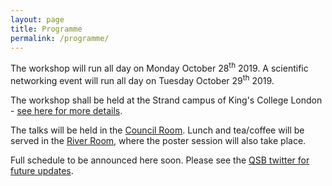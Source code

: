 ```yaml
---
layout: page
title: Programme
permalink: /programme/
---
```


<p>The workshop will run all day on Monday October 28<sup>th</sup> 2019. A scientific networking event will run all day on Tuesday October 29<sup>th</sup> 2019.</p>
<!--   
 <p><em>A detailed schedule will appear here soon.</em> 
-->
<p>The workshop shall be held at the Strand campus of King's College London - <a href="https://qsbworkshop.github.io/qsb2018/venue/">see here for more details</a>. </p>

<p>The talks will be held in the <a href="https://www.kingsvenues.com/Conferences-Meetings/Strand/Council-Room.aspx">Council Room</a>. Lunch and tea/coffee will be served in the <a href="https://www.kingsvenues.com/Conferences-Meetings/Strand/River-Room.aspx">River Room</a>, where the poster session will also take place. </p>

<!-- 
<p>All talks will be given the <em><b>Nash Lecture Theatre</b></em>, whilst registration, lunch and the poster sessions will take place in the <em><b>River room</b></em>. </p>
-->
<p>Full schedule to be announced here soon. Please see the <a href="https://twitter.com/qsb_kcl?lang=en">QSB twitter for future updates</a>.</p>
 
<br>
<!--
<head>
<style>
table, th, td {
    border: 1px solid black;
    border-collapse: collapse;
}
th, td {
    padding: 5px;
}
th {
    text-align: left;
}
</style>
</head>
<body>
<!--
<table style="width:100%">
  <tr>
    <th>Time</th>
    <th>Speaker</th> 
    <th>Title</th>
  </tr>
  <tr>
    <td>09:30-10:00</td>
    <td colspan="2">Coffee and registration</td>
  </tr>
  <tr>
    <td>10:00-10:10</td>
    <td colspan="2">Introduction</td>
  </tr>
  <tr>
    <td>10:10-10:55</td>
    <td>Christopher Yau (Birmingham)</td>
    <td><i>Learning biological dynamics from static data: constructing temporal trajectories using machine learning</i></td>
  </tr>
  <tr>
    <td>10:55-11:40</td>
    <td>Michelle Kendall (Oxford)</td>
    <td><i>Inferring the "true" tree: what to do when phylogenetic analyses disagree</i></td>
  </tr>
  <tr>
    <td>11:40-11:45</td>
    <td colspan="2"><i>5-minute short break</i></td>
  </tr>
  <tr>
    <td>11:45-12:25</td>
    <td>Sarah Harris (Leeds)</td>
    <td><i>Supercomputing in the Cellular Jungle</i></td>
  </tr>
  <tr>
    <td>12:25-13:30</td>
    <td colspan="2"><i>Lunch and Posters</i></td>
  </tr>
  <tr>
    <td>13:30-14:10</td>
    <td>Kit Yates (Bath)</td>
    <td><i>Hybrid frameworks for modelling reaction-diffusion processes</i></td>
  </tr>
  <tr>
    <td>14:10-14:50</td>
    <td>Neil Dalchau (Microsoft Research)</td>
    <td><i>Programming biomolecular systems</i></td>
  </tr>
  <tr>
    <td>14:50-15:20</td>
    <td>Sarah-Beth Amos (University of Oxford)</td>
    <td><i>Simulations and Markov state models of protein disorder</i><em><b>(Student Talk)</b></em></td>
  </tr>
  <tr>
    <td>15:20-15:50</td>
    <td colspan="2"><i>Coffee</i></td>
  </tr>
  <tr>
    <td>15:50-16:30</td>
    <td>Irilenia Nobeli (Birkbeck)</td>
    <td><i>From transcriptomic data to plausible biology hypotheses via bioinformatics</i></td>
  </tr>
  <tr>
    <td>16:30-17:00</td>
    <td>Nuria Folguera Blasco (The Francis Crick Institute)</td>
    <td><i>Beating cancer 'escape room': let's use mathematical modelling to unlock cells!</i><em><b> (Student Talk)</b></em></td>
  </tr>
  <tr>
    <td>17:00-17:15</td>
    <td colspan="2">Concluding remarks</td>
  </tr>
</table>
<!--
</body>
-->

